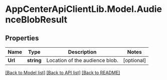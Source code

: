 # AppCenterApiClientLib.Model.AudienceBlobResult
## Properties

Name | Type | Description | Notes
------------ | ------------- | ------------- | -------------
**Url** | **string** | Location of the audience blob. | [optional] 

[[Back to Model list]](../README.md#documentation-for-models) [[Back to API list]](../README.md#documentation-for-api-endpoints) [[Back to README]](../README.md)

